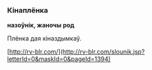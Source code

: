 ### Кінаплёнка
**назоўнік, жаночы род**

Плёнка дая кіназдымкаў.

<a rel="author">[http://rv-blr.com/](http://rv-blr.com/slounik.jsp?letterId=0&maskId=0&pageId=1394)</a>
